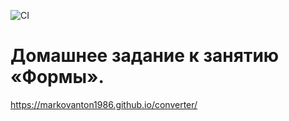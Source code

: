 
![CI](https://github.com/markovanton1986/anim/actions/workflows/web.yml/badge.svg)


# Домашнее задание к занятию «Формы».



https://markovanton1986.github.io/converter/
